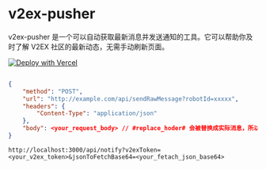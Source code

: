 # v2ex-pusher
v2ex-pusher 是一个可以自动获取最新消息并发送通知的工具。它可以帮助你及时了解 V2EX 社区的最新动态，无需手动刷新页面。


[![Deploy with Vercel](https://vercel.com/button)](https://vercel.com/new/clone?repository-url=https%3A%2F%2Fgithub.com%2FbestK%2Fv2ex-pusher&project-name=v2ex-pusher&repository-name=v2ex-pusher)


``` json

{
    "method": "POST",
    "url": "http://example.com/api/sendRawMessage?robotId=xxxxx",
    "headers": {
        "Content-Type": "application/json"
    },
    "body": <your_request_body> // #replace_hoder# 会被替换成实际消息，所以请定义在具体的字段值内
}

```

```
http://localhost:3000/api/notify?v2exToken=<your_v2ex_token>&jsonToFetchBase64=<your_fetach_json_base64>

```
